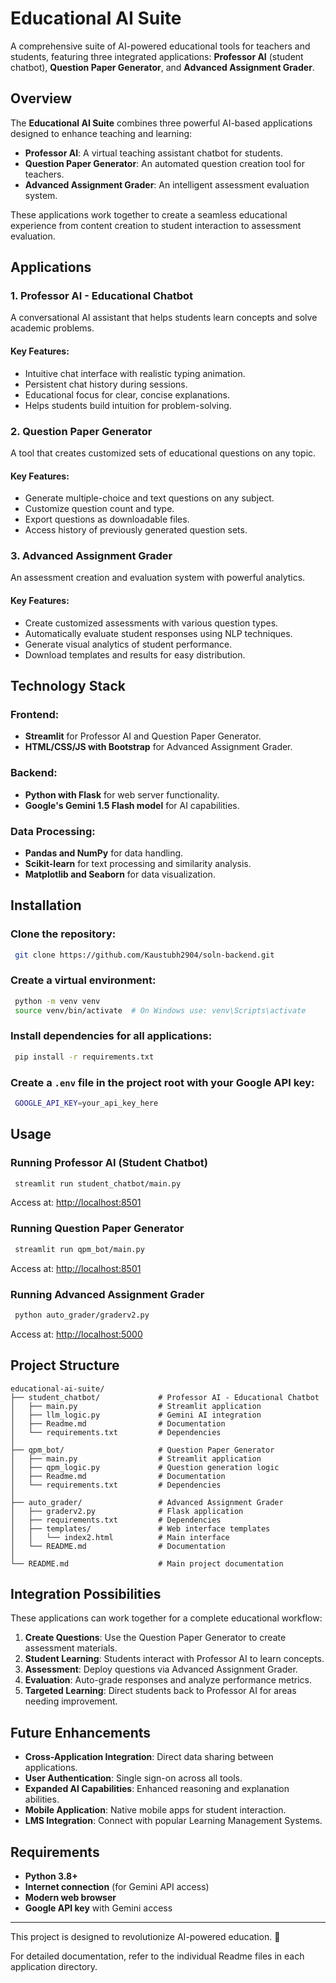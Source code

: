 # Educational AI Suite

A comprehensive suite of AI-powered educational tools for teachers and students, featuring three integrated applications: **Professor AI** (student chatbot), **Question Paper Generator**, and **Advanced Assignment Grader**.

## Overview
The **Educational AI Suite** combines three powerful AI-based applications designed to enhance teaching and learning:

- **Professor AI**: A virtual teaching assistant chatbot for students.
- **Question Paper Generator**: An automated question creation tool for teachers.
- **Advanced Assignment Grader**: An intelligent assessment evaluation system.

These applications work together to create a seamless educational experience from content creation to student interaction to assessment evaluation.

## Applications
### 1. Professor AI - Educational Chatbot
A conversational AI assistant that helps students learn concepts and solve academic problems.

#### Key Features:
- Intuitive chat interface with realistic typing animation.
- Persistent chat history during sessions.
- Educational focus for clear, concise explanations.
- Helps students build intuition for problem-solving.

### 2. Question Paper Generator
A tool that creates customized sets of educational questions on any topic.

#### Key Features:
- Generate multiple-choice and text questions on any subject.
- Customize question count and type.
- Export questions as downloadable files.
- Access history of previously generated question sets.

### 3. Advanced Assignment Grader
An assessment creation and evaluation system with powerful analytics.

#### Key Features:
- Create customized assessments with various question types.
- Automatically evaluate student responses using NLP techniques.
- Generate visual analytics of student performance.
- Download templates and results for easy distribution.

## Technology Stack
### Frontend:
- **Streamlit** for Professor AI and Question Paper Generator.
- **HTML/CSS/JS with Bootstrap** for Advanced Assignment Grader.

### Backend:
- **Python with Flask** for web server functionality.
- **Google's Gemini 1.5 Flash model** for AI capabilities.

### Data Processing:
- **Pandas and NumPy** for data handling.
- **Scikit-learn** for text processing and similarity analysis.
- **Matplotlib and Seaborn** for data visualization.

## Installation
### Clone the repository:
```sh
 git clone https://github.com/Kaustubh2904/soln-backend.git
```

### Create a virtual environment:
```sh
 python -m venv venv
 source venv/bin/activate  # On Windows use: venv\Scripts\activate
```

### Install dependencies for all applications:
```sh
 pip install -r requirements.txt
```

### Create a `.env` file in the project root with your Google API key:
```sh
 GOOGLE_API_KEY=your_api_key_here
```

## Usage
### Running Professor AI (Student Chatbot)
```sh
 streamlit run student_chatbot/main.py
```
Access at: [http://localhost:8501](http://localhost:8501)

### Running Question Paper Generator
```sh
 streamlit run qpm_bot/main.py
```
Access at: [http://localhost:8501](http://localhost:8501)

### Running Advanced Assignment Grader
```sh
 python auto_grader/graderv2.py
```
Access at: [http://localhost:5000](http://localhost:5000)

## Project Structure
```
educational-ai-suite/
├── student_chatbot/             # Professor AI - Educational Chatbot
│   ├── main.py                  # Streamlit application
│   ├── llm_logic.py             # Gemini AI integration
│   ├── Readme.md                # Documentation
│   └── requirements.txt         # Dependencies
│
├── qpm_bot/                     # Question Paper Generator
│   ├── main.py                  # Streamlit application
│   ├── qpm_logic.py             # Question generation logic
│   ├── Readme.md                # Documentation
│   └── requirements.txt         # Dependencies
│
├── auto_grader/                 # Advanced Assignment Grader
│   ├── graderv2.py              # Flask application
│   ├── requirements.txt         # Dependencies
│   ├── templates/               # Web interface templates
│   │   └── index2.html          # Main interface
│   └── README.md                # Documentation
│
└── README.md                    # Main project documentation
```

## Integration Possibilities
These applications can work together for a complete educational workflow:

1. **Create Questions**: Use the Question Paper Generator to create assessment materials.
2. **Student Learning**: Students interact with Professor AI to learn concepts.
3. **Assessment**: Deploy questions via Advanced Assignment Grader.
4. **Evaluation**: Auto-grade responses and analyze performance metrics.
5. **Targeted Learning**: Direct students back to Professor AI for areas needing improvement.

## Future Enhancements
- **Cross-Application Integration**: Direct data sharing between applications.
- **User Authentication**: Single sign-on across all tools.
- **Expanded AI Capabilities**: Enhanced reasoning and explanation abilities.
- **Mobile Application**: Native mobile apps for student interaction.
- **LMS Integration**: Connect with popular Learning Management Systems.

## Requirements
- **Python 3.8+**
- **Internet connection** (for Gemini API access)
- **Modern web browser**
- **Google API key** with Gemini access

---
This project is designed to revolutionize AI-powered education. 🚀

For detailed documentation, refer to the individual Readme files in each application directory.